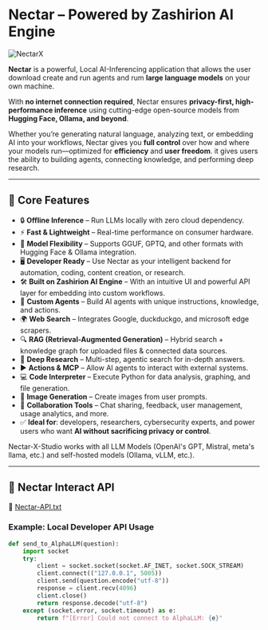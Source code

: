 # Nectar – Powered by Zashirion AI Engine  

![NectarX](https://github.com/user-attachments/assets/dc85d6ad-018f-4899-ac13-631c5ee8901f)  

**Nectar** is a powerful, Local AI-Inferencing application that allows the user download create and run agents and rum  **large language models** on your own machine.  

With **no internet connection required**, Nectar ensures **privacy-first, high-performance inference** using cutting-edge open-source models from **Hugging Face, Ollama, and beyond**.  

Whether you’re generating natural language, analyzing text, or embedding AI into your workflows, Nectar gives you **full control** over how and where your models run—optimized for **efficiency** and **user freedom**. it gives users the ability to building agents, connecting knowledge, and performing deep research.

---

## 🚀 Core Features  

- 🔒 **Offline Inference** – Run LLMs locally with zero cloud dependency.  
- ⚡ **Fast & Lightweight** – Real-time performance on consumer hardware.  
- 🧩 **Model Flexibility** – Supports GGUF, GPTQ, and other formats with Hugging Face & Ollama integration.  
- 🖥️ **Developer Ready** – Use Nectar as your intelligent backend for automation, coding, content creation, or research.  
- 🛠️ **Built on Zashirion AI Engine** – With an intuitive UI and powerful API layer for embedding into custom workflows.
- 🤖 **Custom Agents** – Build AI agents with unique instructions, knowledge, and actions.
- 🌍 **Web Search** – Integrates Google, duckduckgo, and microsoft edge scrapers.
- 🔍 **RAG (Retrieval-Augmented Generation)** – Hybrid search + knowledge graph for uploaded files & connected data sources.
- 🔬 **Deep Research** – Multi-step, agentic search for in-depth answers.
- ▶️ **Actions & MCP** – Allow AI agents to interact with external systems.
- 💻 **Code Interpreter** – Execute Python for data analysis, graphing, and file generation.
- 🎨 **Image Generation** – Create images from user prompts.
- 👥 **Collaboration Tools** – Chat sharing, feedback, user management, usage analytics, and more.
-  ✅ **Ideal for**: developers, researchers, cybersecurity experts, and power users who want **AI without sacrificing privacy or control**.

Nectar-X-Studio works with all LLM Models (OpenAI's GPT, Mistral, meta's llama, etc.) and self-hosted models (Ollama, vLLM, etc.).

---

## 🔗 Nectar Interact API  

📄 [Nectar-API.txt](https://github.com/user-attachments/files/20288337/Nectar-API.txt)  

### Example: Local Developer API Usage  

```python
def send_to_AlphaLLM(question):
    import socket
    try:
        client = socket.socket(socket.AF_INET, socket.SOCK_STREAM)
        client.connect(("127.0.0.1", 5005))
        client.send(question.encode("utf-8"))
        response = client.recv(4096)
        client.close()
        return response.decode("utf-8")
    except (socket.error, socket.timeout) as e:
        return f"[Error] Could not connect to AlphaLLM: {e}"
```



